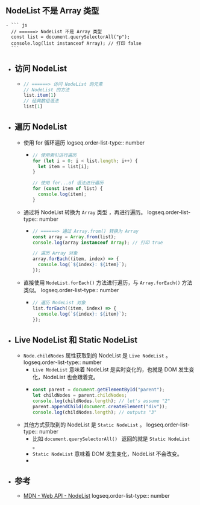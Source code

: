 ## NodeList 不是 Array 类型
	- ``` js
	  // ======> NodeList 不是 Array 类型
	  const list = document.querySelectorAll("p");
	  console.log(list instanceof Array); // 打印 false
	  ```
- ## 访问 NodeList
	- ``` js
	  // ======> 访问 NodeList 的元素
	  // NodeList 的方法
	  list.item(1)
	  // 经典数组语法
	  list[1]
	  ```
- ## 遍历 NodeList
	- 使用 for 循环遍历
	  logseq.order-list-type:: number
		- ``` js
		  // 使用索引进行遍历
		  for (let i = 0; i < list.length; i++) {
		    let item = list[i];
		  }
		  
		  // 使用 for...of 语法进行遍历 
		  for (const item of list) {
		    console.log(item);
		  }
		  ```
	- 通过将 NodeList 转换为 `Array` 类型 ，再进行遍历。
	  logseq.order-list-type:: number
		- ``` js
		  // ======> 通过 Array.from() 转换为 Array 
		  const array = Array.from(list); 
		  console.log(array instanceof Array); // 打印 true
		  
		  // 遍历 Array 对象
		  array.forEach((item, index) => {
		    console.log(`${index}: ${item}`);
		  });
		  ```
	- 直接使用 `NodeList.forEach()` 方法进行遍历，与 `Array.forEach()` 方法类似。
	  logseq.order-list-type:: number
		- ``` js
		  // 遍历 NodeList 对象
		  list.forEach((item, index) => {
		    console.log(`${index}: ${item}`);
		  });
		  ```
- ## Live NodeList 和 Static NodeList
	- `Node.childNodes` 属性获取到的 NodeList 是 `Live NodeList` 。
	  logseq.order-list-type:: number
		- `Live NodeList` 意味着 NodeList 是实时变化的，也就是 DOM 发生变化，NodeList 也会跟着变。
		- ``` js
		  const parent = document.getElementById("parent");
		  let childNodes = parent.childNodes;
		  console.log(childNodes.length); // let's assume "2"
		  parent.appendChild(document.createElement("div"));
		  console.log(childNodes.length); // outputs "3"
		  ```
	- 其他方式获取到的 NodeList 是 `Static NodeList` 。
	  logseq.order-list-type:: number
		- 比如 `document.querySelectorAll() ` 返回的就是  `Static NodeList` 。
		- `Static NodeList` 意味着 DOM 发生变化，NodeList 不会改变。
		-
- ## 参考
	- [MDN - Web API - NodeList](https://developer.mozilla.org/zh-CN/docs/Web/API/NodeList)
	  logseq.order-list-type:: number